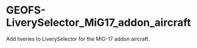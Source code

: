 # GEOFS-LiverySelector_MiG17_addon_aircraft
Add liveries to LiverySelector for the MiG-17 addon aircraft.
